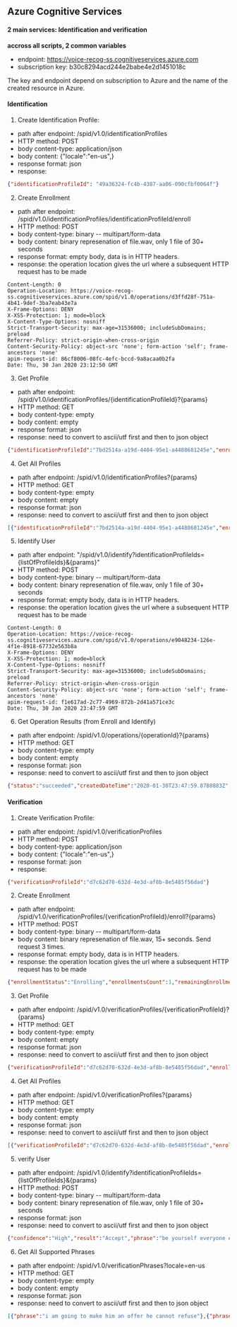## Azure Cognitive Services

#### 2 main services: Identification and verification
**accross all scripts, 2 common variables**
- endpoint: https://voice-recog-ss.cognitiveservices.azure.com
- subscription key: b30c8294acd244e2babe4e2d1451018c 

The key and endpoint depend on subscription to Azure and the name of the created resource in Azure. 

#### Identification
1. Create Identification Profile: 
- path after endpoint: /spid/v1.0/identificationProfiles
- HTTP method: POST
- body content-type: application/json
- body content: {"locale":"en-us",}
- response format: json
- response: 
```json
{"identificationProfileId": "49a36324-fc4b-4387-aa06-090cfbf0064f"}
```
2. Create Enrollment
- path after endpoint: /spid/v1.0/identificationProfiles/identificationProfileId/enroll
- HTTP method: POST
- body content-type: binary -- multipart/form-data
- body content: binary represenation of file.wav, only 1 file of 30+ seconds
- response format: empty body, data is in HTTP headers. 
- response: the operation location gives the url where a subsequent HTTP request has to be made
```http
Content-Length: 0
Operation-Location: https://voice-recog-ss.cognitiveservices.azure.com/spid/v1.0/operations/d3ffd28f-751a-4b41-9def-3ba7eab43e7a
X-Frame-Options: DENY
X-XSS-Protection: 1; mode=block
X-Content-Type-Options: nosniff
Strict-Transport-Security: max-age=31536000; includeSubDomains; preload
Referrer-Policy: strict-origin-when-cross-origin
Content-Security-Policy: object-src 'none'; form-action 'self'; frame-ancestors 'none'
apim-request-id: 86cf8006-08fc-4efc-bccd-9a8acaa0b2fa
Date: Thu, 30 Jan 2020 23:12:50 GMT
```

3. Get Profile
- path after endpoint: /spid/v1.0/identificationProfiles/{identificationProfileId}?{params}
- HTTP method: GET
- body content-type: empty
- body content: empty
- response format: json
- response: need to convert to ascii/utf first and then to json object
```json
{"identificationProfileId":"7bd2514a-a19d-4404-95e1-a4488681245e","enrollmentSpeechTime":193.34,"remainingEnrollmentSpeechTime":0.0,"locale":"en-us","createdDateTime":"2020-01-29T22:48:17.007Z","lastActionDateTime":"2020-01-30T23:12:55.818Z","enrollmentStatus":"Enrolled"}
```

4. Get All Profiles
- path after endpoint: /spid/v1.0/identificationProfiles?{params}
- HTTP method: GET
- body content-type: empty
- body content: empty
- response format: json
- response: need to convert to ascii/utf first and then to json object
```json
[{"identificationProfileId":"7bd2514a-a19d-4404-95e1-a4488681245e","enrollmentSpeechTime":193.34,"remainingEnrollmentSpeechTime":0.0,"locale":"en-us","createdDateTime":"2020-01-29T22:48:17.007Z","lastActionDateTime":"2020-01-30T23:12:55.818Z","enrollmentStatus":"Enrolled"},{"identificationProfileId":"88b2c68b-f469-483f-adbe-275ebb5157ed","enrollmentSpeechTime":193.34,"remainingEnrollmentSpeechTime":0.0,"locale":"en-us","createdDateTime":"2020-01-29T20:27:00.265Z","lastActionDateTime":"2020-01-29T22:19:48.788Z","enrollmentStatus":"Enrolled"},{"identificationProfileId":"922028b2-1624-4aac-b7df-851e47b162f2","enrollmentSpeechTime":0.0,"remainingEnrollmentSpeechTime":30.0,"locale":"en-us","createdDateTime":"2020-01-29T22:34:27.423Z","lastActionDateTime":"2020-01-29T22:34:27.423Z","enrollmentStatus":"Enrolling"}]
```

5. Identify User
- path after endpoint: "/spid/v1.0/identify?identificationProfileIds={listOfProfileIds}&{params}"
- HTTP method: POST
- body content-type: binary -- multipart/form-data
- body content: binary represenation of file.wav, only 1 file of 30+ seconds
- response format: empty body, data is in HTTP headers. 
- response: the operation location gives the url where a subsequent HTTP request has to be made
```http
Content-Length: 0
Operation-Location: https://voice-recog-ss.cognitiveservices.azure.com/spid/v1.0/operations/e9048234-126e-4f1e-8918-67732e563b8a
X-Frame-Options: DENY
X-XSS-Protection: 1; mode=block
X-Content-Type-Options: nosniff
Strict-Transport-Security: max-age=31536000; includeSubDomains; preload
Referrer-Policy: strict-origin-when-cross-origin
Content-Security-Policy: object-src 'none'; form-action 'self'; frame-ancestors 'none'
apim-request-id: f1e617ad-2c77-4969-872b-2d41a571ce3c
Date: Thu, 30 Jan 2020 23:47:59 GMT
```

6. Get Operation Results (from Enroll and Identify)
- path after endpoint: /spid/v1.0/operations/{operationId}?{params}
- HTTP method: GET
- body content-type: empty
- body content: empty
- response format: json
- response: need to convert to ascii/utf first and then to json object
```json
{"status":"succeeded","createdDateTime":"2020-01-30T23:47:59.8780883Z","lastActionDateTime":"2020-01-30T23:48:01.9999543Z","processingResult":{"confidence":"High","identifiedProfileId":"7bd2514a-a19d-4404-95e1-a4488681245e"}}
```

#### Verification
1. Create Verification Profile: 
- path after endpoint: /spid/v1.0/verificationProfiles
- HTTP method: POST
- body content-type: application/json
- body content: {"locale":"en-us",}
- response format: json
- response: 
```json
{"verificationProfileId":"d7c62d70-632d-4e3d-af8b-8e5485f56dad"}
```

2. Create Enrollment
- path after endpoint: /spid/v1.0/verificationProfiles/{verificationProfileId}/enroll?{params}
- HTTP method: POST
- body content-type: binary -- multipart/form-data
- body content: binary represenation of file.wav, 15+ seconds. Send request 3 times. 
- response format: empty body, data is in HTTP headers. 
- response: the operation location gives the url where a subsequent HTTP request has to be made
```json
{"enrollmentStatus":"Enrolling","enrollmentsCount":1,"remainingEnrollments":2,"phrase":"be yourself everyone else is already taken"}
```

3. Get Profile
- path after endpoint: /spid/v1.0/verificationProfiles/{verificationProfileId}?{params}
- HTTP method: GET
- body content-type: empty
- body content: empty
- response format: json
- response: need to convert to ascii/utf first and then to json object
```json
{"verificationProfileId":"d7c62d70-632d-4e3d-af8b-8e5485f56dad","enrollmentsCount":3,"remainingEnrollmentsCount":0,"locale":"en-us","createdDateTime":"2020-01-31T00:12:36.560Z","lastActionDateTime":"2020-01-31T18:29:40.565Z","enrollmentStatus":"Enrolled"}
```

4. Get All Profiles
- path after endpoint: /spid/v1.0/verificationProfiles?{params}
- HTTP method: GET
- body content-type: empty
- body content: empty
- response format: json
- response: need to convert to ascii/utf first and then to json object
```json
[{"verificationProfileId":"d7c62d70-632d-4e3d-af8b-8e5485f56dad","enrollmentsCount":3,"remainingEnrollmentsCount":0,"locale":"en-us","createdDateTime":"2020-01-31T00:12:36.560Z","lastActionDateTime":"2020-01-31T18:29:40.565Z","enrollmentStatus":"Enrolled"}]
```

5. verify User
- path after endpoint: /spid/v1.0/identify?identificationProfileIds={listOfProfileIds}&{params}
- HTTP method: POST
- body content-type: binary -- multipart/form-data
- body content: binary represenation of file.wav, only 1 file of 30+ seconds
- response format: json
- response: need to convert to ascii/utf first and then to json object
```json
{"confidence":"High","result":"Accept","phrase":"be yourself everyone else is already taken"}
```

6. Get All Supported Phrases
- path after endpoint: /spid/v1.0/verificationPhrases?locale=en-us
- HTTP method: GET
- body content-type: empty
- body content: empty
- response format: json
- response: need to convert to ascii/utf first and then to json object
```json
[{"phrase":"i am going to make him an offer he cannot refuse"},{"phrase":"houston we have had a problem"},{"phrase":"my voice is my passport verify me"},{"phrase":"apple juice tastes funny after toothpaste"},{"phrase":"you can get in without your password"},{"phrase":"you can activate security system now"},{"phrase":"my voice is stronger than passwords"},{"phrase":"my password is not your business"},{"phrase":"my name is unknown to you"},{"phrase":"be yourself everyone else is already taken"}]
```




